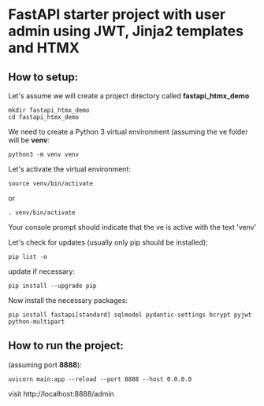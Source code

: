 # FastAPI starter project with user admin using JWT, Jinja2 templates and HTMX

## How to setup: 

Let's assume we will create a project directory called **fastapi_htmx_demo** 

```
mkdir fastapi_htmx_demo
cd fastapi_htmx_demo
```

We need to create a Python 3 virtual environment (assuming the ve folder will be **venv**:

```
python3 -m venv venv
```

Let's activate the virtual environment:
```
source venv/bin/activate
```
or
```
. venv/bin/activate
```
Your console prompt should indicate that the ve is active with the text 'venv'

Let's check for updates (usually only pip should be installed):
```
pip list -o
```
update if necessary:
```
pip install --upgrade pip
```

Now install the necessary packages:
```
pip install fastapi[standard] sqlmodel pydantic-settings bcrypt pyjwt python-multipart
```

## How to run the project:

(assuming port **8888**):
```
uvicorn main:app --reload --port 8888 --host 0.0.0.0
```
visit http://localhost:8888/admin






